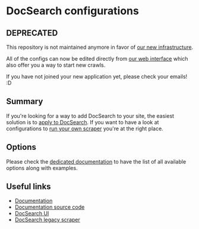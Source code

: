 # DocSearch configurations

## DEPRECATED

This repository is not maintained anymore in favor of [our new infrastructure](https://docsearch.algolia.com/docs/migrating-from-legacy).

All of the configs can now be edited directly from [our web interface](https://crawler.algolia.com/) which also offer you a way to start new crawls.

If you have not joined your new application yet, please check your emails! :D

## Summary

If you're looking for a way to add DocSearch to your site, the easiest solution
is to [apply to DocSearch](https://docsearch.algolia.com/apply). If you want to have a look at configurations to [run your own scraper](https://docsearch.algolia.com/docs/legacy/run-your-own/) you're at the right place.

## Options

Please check the [dedicated documentation](https://docsearch.algolia.com/docs/legacy/config-file) to have the list of all available
options along with examples.

## Useful links

- [Documentation](https://docsearch.algolia.com/)
- [Documentation source code](https://github.com/algolia/docsearch/tree/next/packages/website)
- [DocSearch UI](https://github.com/algolia/docsearch)
- [DocSearch legacy scraper](https://github.com/algolia/docsearch-scraper)
